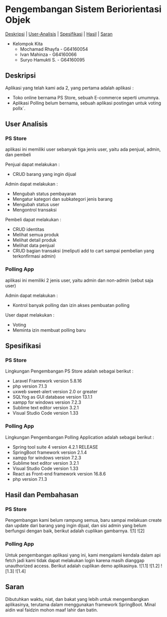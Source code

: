 # Pengembangan Sistem Beriorientasi Objek

[Deskripsi](#deskripsi) | [User-Analisis](#user-analisis) | [Spesifikasi](#spesifikasi) | [Hasil](#hasil) | [Saran](#saran)

- Kelompok Kita
    * Mochamad Rhayfa - G64160054
    * Ivan Mahinza - G64160066
    * Suryo Hamukti S. - G64160095

## Deskripsi
Aplikasi yang telah kami ada 2, yang pertama adalah aplikasi :
* Toko online bernama PS Store, sebuah E-commerce seperti umumnya.
* Aplikasi Polling belum bernama, sebuah aplikasi postingan untuk voting pollx`.

## User Analisis

### PS Store
aplikasi ini memiliki user sebanyak tiga jenis user, yaitu ada penjual, admin, dan pembeli


Penjual dapat melakukan :
- CRUD barang yang ingin dijual

Admin dapat melakukan : 
- Mengubah status pembayaran
- Mengatur kategori dan subkategori jenis barang
- Mengubah status user
- Mengontrol transaksi

Pembeli dapat melakukan :
- CRUD identitas
- Melihat semua produk
- Melihat detail produk
- Melihat data penjual
- CRUD bagian transaksi (meliputi add to cart sampai pembelian yang terkonfirmasi admin)

### Polling App
aplikasi ini memiliki 2 jenis user, yaitu admin dan non-admin (sebut saja user) 

Admin dapat melakukan : 
- Kontrol banyak polling dan izin akses pembuatan polling

User dapat melakukan :
- Voting
- Meminta izin membuat polling baru

## Spesifikasi
### PS Store
Lingkungan Pengembangan PS Store adalah sebagai berikut :
- Laravel Framework version 5.8.16
- php version 7.1.3 
- uxweb sweet-alert version 2.0 or greater
- SQLYog as GUI database version 13.1.1
- xampp for windows version 7.2.3
- Sublime text editor version 3.2.1
- Visual Studio Code version 1.33

### Polling App
Lingkungan Pengembangan Polling Application adalah sebagai berikut :
- Spring tool suite 4 version 4.2.1 RELEASE
- SpringBoot  framework version 2.1.4
- xampp for windows version 7.2.3
- Sublime text editor version 3.2.1
- Visual Studio Code version 1.33
- React as Front-end framework version 16.8.6
- php version 7.1.3 

## Hasil dan Pembahasan

### PS Store
Pengembangan kami belum rampung semua, baru sampai melakuan create dan update dari barang yang ingin dijual, dan sisi admin yang belum berfungsi dengan baik, berikut adalah cuplikan gambarnya.
![1]
![2]

### Polling App
Untuk pengembangan aplikasi yang ini, kami mengalami kendala dalam api fetch jadi kami tidak dapat melakukan login karena masih dianggap unauthorized access. Berikut adalah cuplikan demo aplikasinya.
![1.1]
![1.2]
![1.3]
![1.4]

## Saran
Dibutuhkan waktu, niat, dan bakat yang lebih untuk mengembangkan aplikasinya, terutama dalam menggunakan framework SpringBoot.
Minal aidin wal faidzin mohon maaf lahir dan batin.
